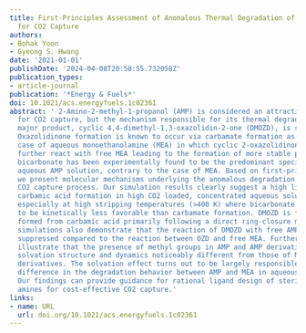 ```yaml
---
title: First-Principles Assessment of Anomalous Thermal Degradation of Aqueous 2-Amino-2-methyl-1-propanol
  for CO2 Capture
authors:
- Bohak Yoon
- Gyeong S. Hwang
date: '2021-01-01'
publishDate: '2024-04-08T20:58:55.732058Z'
publication_types:
- article-journal
publication: '*Energy & Fuels*'
doi: 10.1021/acs.energyfuels.1c02361
abstract: ' 2-Amino-2-methyl-1-propanol (AMP) is considered an attractive solvent
  for CO2 capture, but the mechanism responsible for its thermal degradation to the
  major product, cyclic 4,4-dimethyl-1,3-oxazolidin-2-one (DMOZD), is still uncertain.
  Oxazolidinone formation is known to occur via carbamate formation as seen from the
  case of aqueous monoethanolamine (MEA) in which cyclic 2-oxazolidinone (OZD) may
  further react with free MEA leading to the formation of more stable products. However,
  bicarbonate has been experimentally found to be the predominant species in the CO2-loaded
  aqueous AMP solution, contrary to the case of MEA. Based on first-principles simulations,
  we present molecular mechanisms underlying the anomalous degradation of AMP in the
  CO2 capture process. Our simulation results clearly suggest a high likelihood of
  carbamic acid formation in high CO2 loaded, concentrated aqueous solutions of AMP,
  especially at high stripping temperatures (>400 K) where bicarbonate formation tends
  to be kinetically less favorable than carbamate formation. DMOZD is found to be
  formed from carbamic acid primarily following a direct ring-closure mechanism. Our
  simulations also demonstrate that the reaction of DMOZD with free AMP can be markedly
  suppressed compared to the reaction between OZD and free MEA. Further analyses clearly
  illustrate that the presence of methyl groups in AMP and AMP derivatives makes their
  solvation structure and dynamics noticeably different from those of MEA and MEA
  derivatives. The solvation effect turns out to be largely responsible for the distinct
  difference in the degradation behavior between AMP and MEA in aqueous solution.
  Our findings can provide guidance for rational ligand design of sterically hindered
  amines for cost-effective CO2 capture.'
links:
- name: URL
  url: doi.org/10.1021/acs.energyfuels.1c02361
---
```

